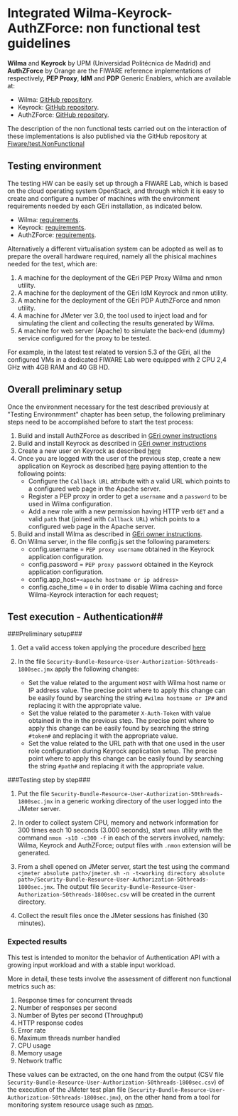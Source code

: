 #  Integrated Wilma-Keyrock-AuthZForce: non functional test guidelines #

**Wilma** and **Keyrock** by UPM (Universidad Politécnica de Madrid) and **AuthZForce** by Orange are the FIWARE reference implementations of respectively, **PEP Proxy**, **IdM** and **PDP** Generic Enablers, which are available at:
  
-  Wilma: [GitHub repository](https://github.com/ging/fiware-pep-proxy).
-  Keyrock: [GitHub repository](https://github.com/ging/fiware-idm).
-  AuthZForce: [GitHub repository](https://github.com/authzforce).

The description of the non functional tests carried out on the interaction of these implementations is also published via the GitHub repository at [Fiware/test.NonFunctional](https://github.com/fiware/test.NonFunctional/)

## Testing environment ##
The testing HW can be easily set up through a FIWARE Lab, which is based on the cloud operating system OpenStack, and through which it is easy to create and configure a number of machines with the environment requirements needed by each GEri installation, as indicated below. 

-  Wilma:  [requirements](http://fiware-pep-proxy.readthedocs.io/en/latest/admin_guide/#requirements).
-  Keyrock: [requirements](https://forge.fiware.org/plugins/mediawiki/wiki/fiware/index.php/Identity_Management_-_KeyRock_-_Installation_and_Administration_Guide#Requirements).
-  AuthZForce: [requirements](http://authzforce-ce-fiware.readthedocs.io/en/release-5.4.1b/InstallationAndAdministrationGuide.html#system-requirements).


Alternatively a different virtualisation system can be adopted as well as to prepare the overall hardware required, namely all the phisical machines needed for the test, which are:

1. A machine for the deployment of the GEri PEP Proxy Wilma and nmon utility.
2. A machine for the deployment of the GEri IdM Keyrock and nmon utility.
3. A machine for the deployment of the GEri PDP AuthZForce and nmon utility.
4. A machine for JMeter ver 3.0, the tool used to inject load and for simulating the client and collecting the results generated by Wilma.
5. A machine for web server (Apache) to simulate the back-end (dummy) service configured for the proxy to be tested. 

For example, in the latest test related to version 5.3 of the GEri, all the configured VMs in a dedicated FIWARE Lab were equipped with 2 CPU 2,4 GHz with 4GB RAM and 40 GB HD.

## Overall preliminary setup ##

Once the environment necessary for the test described previously at "Testing Environmment" chapter has been setup, the following preliminary steps need to be accomplished before to start the test process:

1. Build and install AuthZForce as described in [GEri owner instructions](http://authzforce-ce-fiware.readthedocs.io/en/release-5.4.1b/InstallationAndAdministrationGuide.html#installation)
2. Build and install Keyrock as described in [GEri owner instructions](https://github.com/ging/fiware-idm#how-to-build-install)
3. Create a new user on Keyrock as described [here](http://fiware-idm.readthedocs.io/en/latest/user_guide.html#logging-in)
4. Once you are logged with the user of the previous step, create a new application on Keyrock as described [here](http://fiware-idm.readthedocs.io/en/latest/user_guide.html#registering-an-application) paying attention to the following points:
	-  Configure the `Callback URL` attribute with a valid URL which points to a configured web page in the Apache server.
	-  Register a PEP proxy in order to get a `username` and a `password` to be used in Wilma configuration.
	-  Add a new role with a new permission having HTTP verb `GET` and a valid `path` that (joined with `Callback URL`) which points to a configured web page in the Apache server.
5. Build and install Wilma as described in [GEri owner instructions](http://fiware-pep-proxy.readthedocs.io/en/latest/admin_guide/#system-installation).
6. On Wilma server, in the file config.js set the following parameters:
	- config.username = `PEP proxy username` obtained in the Keyrock application configuration.
	- config.password = `PEP proxy password` obtained in the Keyrock application configuration.
	- config.app_host=`<apache hostname or ip address>`
	- config.cache_time = `0` in order to disable Wilma caching and force Wilma-Keyrock interaction for each request;


## Test execution - Authentication##

###Preliminary setup###
1. Get a valid access token applying the procedure described [here](http://fiware-idm.readthedocs.io/en/latest/oauth2.html#oauth2-authentication)

2. In the file `Security-Bundle-Resource-User-Authorization-50threads-1800sec.jmx` apply the following changes:
	- Set the value related to the argument `HOST` with Wilma host name or IP address value. The precise point where to apply this change can be easily found by searching the string `#wilma hostname or IP#` and replacing it with the appropriate value.
	- Set the value related to the parameter `X-Auth-Token` with value obtained in the in the previous step. The precise point where to apply this change can be easily found by searching the string `#token#` and replacing it with the appropriate value.
	- Set the value related to the URL path with that one used in the user role configuration during Keyrock application setup. The precise point where to apply this change can be easily found by searching the string `#path#` and replacing it with the appropriate value.

###Testing step by step###

1. Put the file `Security-Bundle-Resource-User-Authorization-50threads-1800sec.jmx` in a generic working directory of the user logged into the JMeter server.

2. In order to collect system CPU, memory and network information for 300 times each 10 seconds (3.000 seconds), start `nmon` utility with the command `nmon -s10 -c300 -f` in each of the servers involved, namely: Wilma, Keyrock and AuthZForce; output files with `.nmon` extension will be generated.

3. From a shell opened on JMeter server, start the test using the command `<jmeter absolute path>/jmeter.sh -n -t<working directory absolute path>/Security-Bundle-Resource-User-Authorization-50threads-1800sec.jmx`.  The output file `Security-Bundle-Resource-User-Authorization-50threads-1800sec.csv` will be created in the current directory.
  
4. Collect the result files once the JMeter sessions has finished (30 minutes).

### Expected results ###

This test is intended to monitor the behavior of Authentication API with a growing input workload and with a stable input workload.

More in detail, these tests involve the assessment of different non functional metrics such as:

1. Response times for <n> concurrent threads
2. Number of responses per second
3. Number of Bytes per second (Throughput)
4. HTTP response codes
5. Error rate
6. Maximum threads number handled
7. CPU usage
8. Memory usage
9. Network traffic

These values can be extracted, on the one hand from the output (CSV file `Security-Bundle-Resource-User-Authorization-50threads-1800sec.csv`) of the execution of the JMeter test plan file (`Security-Bundle-Resource-User-Authorization-50threads-1800sec.jmx`), on the other hand from a tool for monitoring system resource usage such as [nmon](http://nmon.sourceforge.net/).

